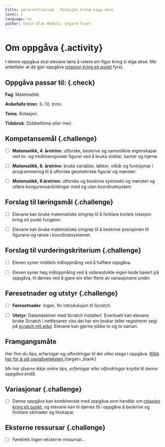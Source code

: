 ```yaml
---
title: Lærarrettleiing - Rotasjon kring eiga akse
level: 1
language: nn
author: Stein Olav Romslo, Vegard Tuset
---
```



# Om oppgåva {.activity}

I denne oppgåva skal elevane lære å rotere ein figur kring si eiga akse. Me
anbefaler at de gjer oppgåva [rotasjon kring eit
punkt](../rotasjon_rundt_punkt/rotasjon_rundt_punkt_nn.html) fyrst.

## Oppgåva passar til: {.check}

__Fag__: Matematikk.

__Anbefalte trinn__: 3.-10. trinn.

__Tema__: Rotasjon.

__Tidsbruk__: Dobbelttime eller meir.

## Kompetansemål {.challenge}

- [ ] __Matematikk, 4. årstrinn__: utforske, beskrive og samanlikne eigenskapar
      ved to- og tredimensjonale figurar ved å bruka vinklar, kantar og hjørne

- [ ] __Matematikk, 6. årstrinn__: bruke variablar, løkker, vilkår og
      funksjonar i programmering til å utforske geometriske figurar og mønster

- [ ] __Matematikk, 6 årstrinn__: utforske og beskrive symmetri og mønster og
      utføre kongurensavbildinger med og utan koordinatsystem

## Forslag til læringsmål {.challenge}

- [ ] Elevane kan bruke matematiske omgrep til å forklare korleis rotasjon kring
  eit punkt fungerer.

- [ ] Elevane kan bruke matematiske omgrep til å beskrive posisjonen til
  figurane og rørsle i koordinatsystemet.

## Forslag til vurderingskriterium {.challenge}

- [ ] Eleven syner middels måloppnåing ved å fullføre oppgåva.

- [ ] Eleven syner høg måloppnåing ved å vidareutvikle eigen kode basert på
  oppgåva, til dømes ved å gjere ein eller fleire av variasjonane under.

## Føresetnader og utstyr {.challenge}

- [ ] __Føresetnader__: Ingen, fin introduksjon til Scratch.

- [ ] __Utstyr__: Datamaskiner med Scratch installert. Eventuelt kan elevane
  bruke Scratch i nettlesaren viss dei har ein brukar (eller registrerer seg) på
  [scratch.mit.edu/](https://scratch.mit.edu/). Elevane kan gjerne jobbe to og
  to saman.

## Framgangsmåte

Her finn du tips, erfaringar og utfordringar til dei ulike stega i oppgåva.
[Klikk her for å sjå
oppgåveteksten.](../rotasjon/rotasjon_nn.html){target=_blank}

_Me har diverre ikkje nokre tips, erfaringar eller utfordringar knytta til denne
oppgåva endå._

## Variasjonar {.challenge}

- [ ] Denne oppgåva kan kombinerast med oppgåva som handlar om [rotasjon kring
  eit punkt](../rotasjon_rundt_punkt/rotasjon_rundt_punkt_nn.html), og elevane
  kan til dømes få i oppgåve å beskrive og forklare skilnader og likskapar.

## Eksterne ressursar {.challenge}

- [ ] Førebels ingen eksterne ressursar...
